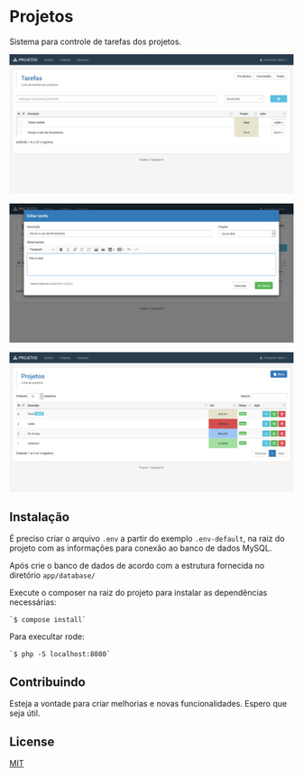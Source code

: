 # Projetos

Sistema para controle de tarefas dos projetos.		

![MyLinks](https://raw.githubusercontent.com/fernandovaller/projetos/master/screenshot.png)

![MyLinks](https://raw.githubusercontent.com/fernandovaller/projetos/master/screenshot2.png)

![MyLinks](https://raw.githubusercontent.com/fernandovaller/projetos/master/screenshot3.png)

## Instalação

É preciso criar o arquivo `.env` a partir do exemplo `.env-default`, na raiz do projeto com as informações para conexão ao banco de dados MySQL.

Após crie o banco de dados de acordo com a estrutura fornecida no diretório `app/database/`

Execute o composer na raiz do projeto para instalar as dependências necessárias:

	`$ compose install`

Para execultar rode:

	`$ php -S localhost:8080`

## Contribuindo

Esteja a vontade para criar melhorias e novas funcionalidades. Espero que seja útil.

## License
[MIT](https://choosealicense.com/licenses/mit/)